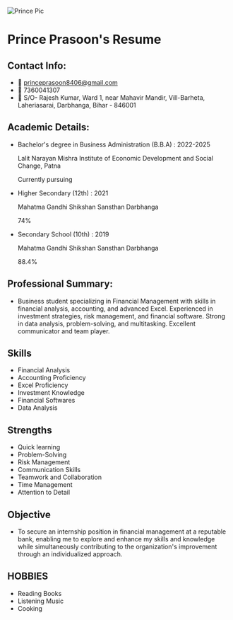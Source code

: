 ![Prince Pic](https://github.com/princeprasoon/Prince_Prasoon/assets/170539351/d43f3553-2bc4-495a-8677-0d256e32be73)
# Prince Prasoon's Resume 
## Contact Info:
- 📧 princeprasoon8406@gmail.com
- 📱 7360041307
- 📍 S/O- Rajesh Kumar, Ward 1, near Mahavir Mandir, Vill-Barheta, Laheriasarai, Darbhanga, Bihar - 846001

## Academic Details:

- Bachelor's degree in Business Administration (B.B.A) : 2022-2025

  Lalit Narayan Mishra Institute of Economic Development and Social Change, Patna

  Currently pursuing
  
- Higher Secondary (12th)                               : 2021

  Mahatma Gandhi Shikshan Sansthan Darbhanga
  
  74%

- Secondary School (10th)                               : 2019

  Mahatma Gandhi Shikshan Sansthan Darbhanga

  88.4%

## Professional Summary:
- Business student specializing in Financial Management with skills in financial analysis, accounting, and advanced Excel. Experienced in investment strategies, risk management, and financial software. Strong in data analysis, problem-solving, and multitasking. Excellent communicator and team player.

## Skills
- Financial Analysis
- Accounting Proficiency
- Excel Proficiency
- Investment Knowledge
- Financial Softwares
- Data Analysis

## Strengths
- Quick learning
- Problem-Solving
- Risk Management
- Communication Skills
- Teamwork and Collaboration
- Time Management
- Attention to Detail

## Objective
- To secure an internship position in financial management at a reputable bank, enabling me to explore and enhance my skills and knowledge while simultaneously contributing to the organization's improvement through an individualized approach.

## HOBBIES
- Reading Books
- Listening Music
- Cooking
